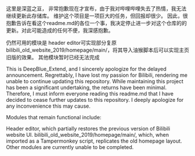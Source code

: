 这里是深蓝之亘，
非常抱歉现在才宣布，由于我对哔哩哔哩失去了热情，我无法继续更新此存储库。
维护这个项目是一项巨大的任务，但回报却很少。
因此，很抱歉告诉在看这个readme.md的各位一个事，我决定停止进一步对这个仓库的的更新。对此可能造成的任何不便，我深感抱歉。

仍然可用的模块是
header editor可实现部分复原
bilibili_old_website_2019/homepage/main/，将其导入油猴脚本后可以实现主页旧版的效果。
其他模块暂时已经无法完成



This is DeepBlue_Extend, and I sincerely apologize for the delayed announcement. 
Regrettably, I have lost my passion for Bilibili, rendering me unable to continue updating this repository.
While maintaining this project has been a significant undertaking, the returns have been minimal. 
Therefore, I must inform everyone reading this readme.md that I have decided to cease further updates to this repository. 
I deeply apologize for any inconvenience this may cause.

Modules that remain functional include:

Header editor, which partially restores the previous version of Bilibili website UI.
bilibili_old_website_2019/homepage/main/, which, when imported as a Tampermonkey script, replicates the old homepage layout.
Other modules are currently unable to be completed.
